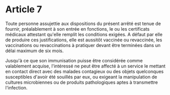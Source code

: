 # Article 7

Toute personne assujettie aux dispositions du présent arrêté est tenue de fournir, préalablement à son entrée en fonctions, le ou les certificats médicaux attestant qu'elle remplit les conditions exigées. A défaut par elle de produire ces justifications, elle est aussitôt vaccinée ou revaccinée, les vaccinations ou revaccinations à pratiquer devant être terminées dans un délai maximum de six mois.

Jusqu'à ce que son immunisation puisse être considérée comme valablement acquise, l'intéressé ne peut être affecté à un service le mettant en contact direct avec des malades contagieux ou des objets quelconques susceptibles d'avoir été souillés par eux, ou exigeant la manipulation de cultures microbiennes ou de produits pathologiques aptes à transmettre l'infection.
